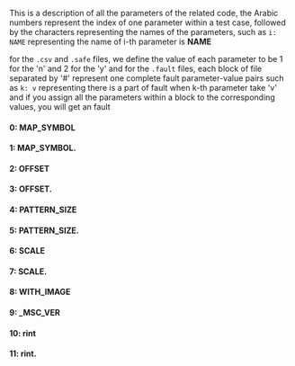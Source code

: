 This is a description of all the parameters of the related code,
the Arabic numbers represent the index of one parameter within a test case,
followed by the characters representing the names of the parameters,
such as `i: NAME` representing the name of i-th parameter is **NAME** 


for the `.csv` and `.safe` files, we define the value of each parameter to be 1 for the 'n' and 2 for the 'y'
and for the `.fault` files, each block of file separated by '#' represent one complete fault parameter-value pairs
such as `k: v` representing there is a part of fault when k-th parameter take 'v'
and if you assign all the parameters within a block to the corresponding values, you will get an fault


#### 0: MAP_SYMBOL 
#### 1: MAP_SYMBOL. 
#### 2: OFFSET 
#### 3: OFFSET. 
#### 4: PATTERN_SIZE 
#### 5: PATTERN_SIZE. 
#### 6: SCALE 
#### 7: SCALE. 
#### 8: WITH_IMAGE 
#### 9: _MSC_VER 
#### 10: rint 
#### 11: rint. 
